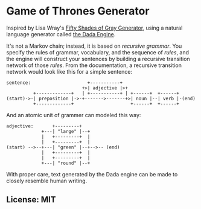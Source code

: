# Game of Thrones Generator

Inspired by Lisa Wray's [Fifty Shades of Gray Generator](http://www.xwray.com/), using a natural language generator called [the Dada Engine](http://dev.null.org/dadaengine/). 

It's not a Markov chain; instead, it is based on *recursive grammar*. You specify the rules of grammar, vocabulary, and the  sequence of *rules*, and the engine will construct your sentences by building a recursive transition network of those *rules*. From the documentation, a recursive transition network would look like this for a simple sentence:

```
sentence:                     +-----------+
                            +>| adjective |>+
          +-------------+   | +-----------+ | +------+  +------+
(start)->-| preposition |->-+------->-------+>| noun |--| verb |-(end)
          +-------------+                     +------+  +------+
```

And an atomic unit of grammer can modeled this way:

```
adjective:       +---------+
             +---| "large" |--+
             |   +---------+  |
             |   +---------+  |
(start) -->--+---| "green" |--+-->-- (end)
             |   +---------+  |
             |   +---------+  |
             +---| "round" |--+
```

With proper care, text generated by the Dada engine can be made to closely resemble human writing.

## License: MIT
